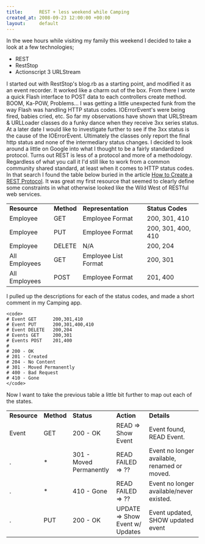 ```yaml
---
title:      REST + less weekend while Camping
created_at: 2008-09-23 12:00:00 +00:00
layout:     default
---
```


In the wee hours while visiting my family this weekend I decided to take a look at a few technologies;

-   REST
-   RestStop
-   Actionscript 3 URLStream

I started out with RestStop's blog.rb as a starting point, and modified it as an event recorder. It worked like a charm out of the box. From there I wrote a quick Flash interface to POST data to each controllers create method. BOOM, Ka-POW, Problems... I was getting a little unexpected funk from the way Flash was handling HTTP status codes. IOErrorEvent's were being fired, babies cried, etc. So far my observations have shown that URLStream & URLLoader classes do a funky dance when they receive 3xx series status. At a later date I would like to investigate further to see if the 3xx status is the cause of the IOErrorEvent. Ultimately the classes only report the final http status and none of the intermediary status changes.
I decided to look around a little on Google into what I thought to be a fairly standardized protocol. Turns out REST is less of a protocol and more of a methodology. Regardless of what you call it I'd still like to work from a common community shared standard, at least when it comes to HTTP status codes. In that search I found the table below buried in the article [How to Create a REST Protocol](http://www.xml.com/pub/a/2004/12/01/restful-web.html). It was great my first resource that seemed to clearly define some constraints in what otherwise looked like the Wild West of RESTful web services.

|               |            |                      |                    |
|---------------|------------|----------------------|--------------------|
| **Resource**  | **Method** | **Representation**   | **Status Codes**   |
| Employee      | GET        | Employee Format      | 200, 301, 410      |
| Employee      | PUT        | Employee Format      | 200, 301, 400, 410 |
| Employee      | DELETE     | N/A                  | 200, 204           |
| All Employees | GET        | Employee List Format | 200, 301           |
| All Employees | POST       | Employee Format      | 201, 400           |

I pulled up the descriptions for each of the status codes, and made a short comment in my Camping app.

    <code>
    # Event GET      200,301,410
    # Event PUT      200,301,400,410
    # Event DELETE   200,204
    # Events GET     200,301
    # Events POST    201,400
    #
    # 200 - OK
    # 201 - Created
    # 204 - No Content
    # 301 - Moved Permanently
    # 400 - Bad Request
    # 410 - Gone
    </code>

Now I want to take the previous table a little bit further to map out each of the states.

|              |            |                         |                                    |                                              |
|--------------|------------|-------------------------|------------------------------------|----------------------------------------------|
| **Resource** | **Method** | **Status**              | **Action**                         | **Details**                                  |
| Event        | GET        | 200 - OK                | READ =&gt; Show Event              | Event found, READ Event.                     |
| .            | \*         | 301 - Moved Permanently | READ FAILED =&gt; ??               | Event no longer available, renamed or moved. |
| .            | \*         | 410 - Gone              | READ FAILED =&gt; ??               | Event no longer available/never existed.     |
| .            | PUT        | 200 - OK                | UPDATE =&gt; Show Event w/ Updates | Event updated, SHOW updated event            |
